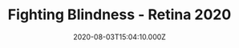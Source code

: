 ---
templateKey: 'event'
title: 'Fighting Blindness - Retina 2020'
date: 2020-08-03T15:04:10.000Z
featuredEvent: true
eventStreaming: 'https://youtube.com'
description: >-
  This event will be taking place in November 2020
tags:
  - Event X
---